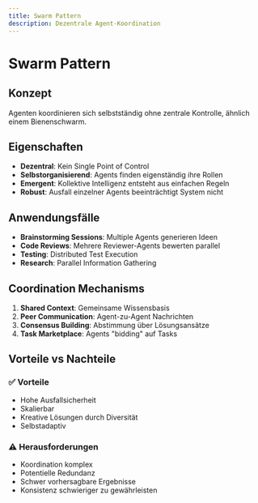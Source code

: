 ```yaml
---
title: Swarm Pattern
description: Dezentrale Agent-Koordination
---
```


# Swarm Pattern

## Konzept

Agenten koordinieren sich selbstständig ohne zentrale Kontrolle, ähnlich einem Bienenschwarm.

## Eigenschaften

- **Dezentral**: Kein Single Point of Control
- **Selbstorganisierend**: Agents finden eigenständig ihre Rollen
- **Emergent**: Kollektive Intelligenz entsteht aus einfachen Regeln
- **Robust**: Ausfall einzelner Agents beeinträchtigt System nicht

## Anwendungsfälle

- **Brainstorming Sessions**: Multiple Agents generieren Ideen
- **Code Reviews**: Mehrere Reviewer-Agents bewerten parallel
- **Testing**: Distributed Test Execution
- **Research**: Parallel Information Gathering

## Coordination Mechanisms

1. **Shared Context**: Gemeinsame Wissensbasis
2. **Peer Communication**: Agent-zu-Agent Nachrichten
3. **Consensus Building**: Abstimmung über Lösungsansätze
4. **Task Marketplace**: Agents "bidding" auf Tasks

## Vorteile vs Nachteile

### ✅ Vorteile
- Hohe Ausfallsicherheit
- Skalierbar
- Kreative Lösungen durch Diversität
- Selbstadaptiv

### ⚠️ Herausforderungen
- Koordination komplex
- Potentielle Redundanz
- Schwer vorhersagbare Ergebnisse
- Konsistenz schwieriger zu gewährleisten